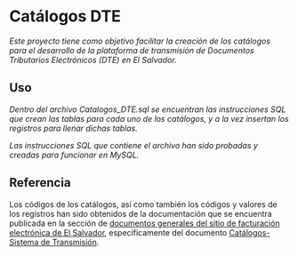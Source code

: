 # Catálogos DTE
_Este proyecto tiene como objetivo facilitar la creación de los catálogos para el desarrollo de la plataforma de transmisión de Documentos Tributarios Electrónicos (DTE) en El Salvador._

## Uso
_Dentro del archivo Catalogos_DTE.sql se encuentran las instrucciones SQL que crean las tablas para cada uno de los catálogos, y a la vez insertan los registros para llenar dichas tablas._

_Las instrucciones SQL que contiene el archivo han sido probadas y creadas para funcionar en MySQL._

## Referencia
Los códigos de los catálogos, así como también los códigos y valores de los registros han sido obtenidos de la documentación que se encuentra publicada en la sección de [documentos generales del sitio de facturación electrónica de El Salvador](https://factura.gob.sv/informacion-tecnica-y-funcional/), específicamente del documento [Catálogos- Sistema de Transmisión](https://factura.gob.sv/download/2-catalogos-sistema-de-facturacion-contiene-el-detalle-de-todos-los-catalogos-requeridos-para-el-desarrollo-de-la-plataforma-de-transmision-de-documentos-tributarios-electronicos/?wpdmdl=4725&refresh=642317ad363f31680021421).
